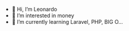 - 👋 Hi, I’m Leonardo
- 👀 I’m interested in money
- 🌱 I’m currently learning Laravel, PHP, BIG O...


<!---
LeonardoASC/LeonardoASC is a ✨ special ✨ repository because its `README.md` (this file) appears on your GitHub profile.
You can click the Preview link to take a look at your changes.
--->
